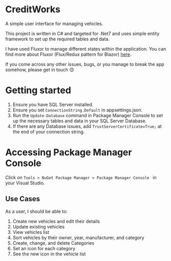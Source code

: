 # CreditWorks
A simple user interface for managing vehicles.


This project is written in C# and targeted for .Net7 and uses simple entity framework to set up the required tables and data.


I have used Fluxor to manage different states within the application. You can find more about Fluxor (Flux/Redux pattern for Blazor) [here](https://github.com/mrpmorris/Fluxor/).


If you come across any other issues, bugs, or you manage to break the app somehow, please get in touch 😊


# Getting started
1. Ensure you have SQL Server installed.
1. Ensure you set ```ConnectionString.Default``` in appsettings.json.
1. Run the ```Update-Database``` command in Package Manager Console to set up the necessary tables and data in your SQL Server Database.
1. If there are any Database issues, add ```TrustServerCertificate=True;``` at the end of your connection string.

# Accessing Package Manager Console
Click on ```Tools > NuGet Package Manager > Package Manager Console ``` in your Visual Studio.

## Use Cases
As a user, I should be able to:
1. Create new vehicles and edit their details
2. Update existing vehicles
3. View vehicles list
4. Sort vehicles by their owner, year, manufacturer, and category
5. Create, change, and delete Categories
6. Set an icon for each category
7. See the new icon in the vehicle list
